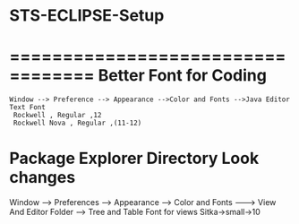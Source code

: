 # STS-ECLIPSE-Setup

==================================
Better Font for Coding 
===================================
    Window --> Preference --> Appearance -->Color and Fonts -->Java Editor Text Font 
     Rockwell , Regular ,12
     Rockwell Nova , Regular ,(11-12)
     

Package Explorer Directory Look changes
============================================
Window --> Preferences --> Appearance --> Color and Fonts ---> View And Editor Folder --> Tree and Table Font for views 
   Sitka->small->10
     
     
    
